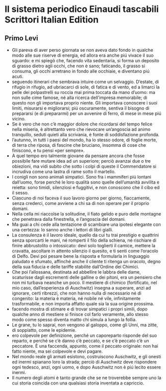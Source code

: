 # Il sistema periodico Einaudi tascabili Scrittori Italian Edition
## Primo Levi
- Gli pareva di aver perso giornata se non aveva dato fondo in qualche modo alle sue riserve di energia, ed allora era anche piú vivace il suo sguardo: e mi spiegò che, facendo vita sedentaria, si forma un deposito di grasso dietro agli occhi, che non è sano; faticando, il grasso si consuma, gli occhi arretrano in fondo alle occhiaie, e diventano piú acuti.
- seguendo itinerari che sembrava intuire come un selvaggio. D’estate, di rifugio in rifugio, ad ubriacarci di sole, di fatica e di vento, ed a limarci la pelle dei polpastrelli su roccia mai prima toccata da mano d’uomo: ma non sulle cime famose, né alla ricerca dell’impresa memorabile; di questo non gli importava proprio niente. Gli importava conoscere i suoi limiti, misurarsi e migliorarsi; piú oscuramente, sentiva il bisogno di prepararsi (e di prepararmi) per un avvenire di ferro, di mese in mese piú vicino.
- Se è vero che non c’è maggior dolore che ricordarsi del tempo felice nella miseria, è altrettanto vero che rievocare un’angoscia ad animo tranquillo, seduti quieti alla scrivania, è fonte di soddisfazione profonda.
- l’autunno, in tutti i paesi del mondo, ha lo stesso odore, di foglie morte, di terra che riposa, di fascine che bruciano, insomma di cose che finiscono, e tu pensi «per sempre».
- A quel tempo ero talmente giovane da pensare ancora che fosse possibile fare mutare idea ad un superiore; perciò avanzai due o tre obiezioni, ma vidi subito che sotto i colpi di queste il Commendatore si incrudiva come una lastra di rame sotto il martello.
- I conigli non sono animali simpatici. Sono fra i mammiferi piú lontani dall’uomo, forse perché le loro qualità sono quelle dell’umanità avvilita e reietta: sono timidi, silenziosi e fuggitivi, e non conoscono che il cibo ed il sesso.
- Ciascuno di noi faceva il suo lavoro giorno per giorno, fiaccamente, senza crederci, come avviene a chi sa di non operare per il proprio domani.
- Nella cella mi riaccolse la solitudine, il fiato gelido e puro delle montagne che penetrava dalla finestrella, e l’angoscia del domani.
- Ma guai a chi cede alla tentazione di scambiare una ipotesi elegante con una certezza: lo sanno anche i lettori di libri gialli.
- La consulenza è il lavoro ideale, quello da cui tu trai prestigio e quattrini senza sporcarti le mani, né romperti il filo della schiena, né rischiare di finire abbrustolito o intossicato: devi solo toglierti il camice, mettere la cravatta, ascoltare in attento silenzio il quesito, e ti senti come l’oracolo di Delfo. Devi poi pesare bene la risposta e formularla in linguaggio paludato e sfumato, affinché anche il cliente ti ritenga un oracolo, degno della sua fiducia e delle tariffe stabilite dall’Ordine dei Chimici.
- Che poi l’allossana, destinata ad abbellire le labbra delle dame, scaturisse dagli escrementi delle galline o dei pitoni, era un pensiero che non mi turbava neanche un poco. Il mestiere di chimico (fortificato, nel mio caso, dall’esperienza di Auschwitz) insegna a superare, anzi ad ignorare, certi ribrezzi, che non hanno nulla di necessario né di congenito: la materia è materia, né nobile né vile, infinitamente trasformabile, e non importa affatto quale sia la sua origine prossima.
- facendo mostra di stimare e di trovar simpatici i propri simili, dopo qualche anno di mestiere si finisce col farlo veramente, allo stesso modo come spesso diventa matto chi simula a lungo la follia.
- Le grane, tu lo saprai, non vengono al galoppo, come gli Unni, ma zitte, di soppiatto, come le epidemie.
- ero colpevole per definizione, perché un caporeparto risponde del suo reparto, e perché se c’è danno c’è peccato, e se c’è peccato c’è un peccatore. È una faccenda, appunto, come il peccato originale: non hai fatto niente, ma sei colpevole e devi pagare.
- Nel mondo reale gli armati esistono, costruiscono Auschwitz, e gli onesti ed inermi spianano loro la strada; perciò di Auschwitz deve rispondere ogni tedesco, anzi, ogni uomo, e dopo Auschwitz non è piú lecito essere inermi.
- Il numero degli atomi è tanto grande che se ne troverebbe sempre uno la cui storia coincida con una qualsiasi storia inventata a capriccio.
